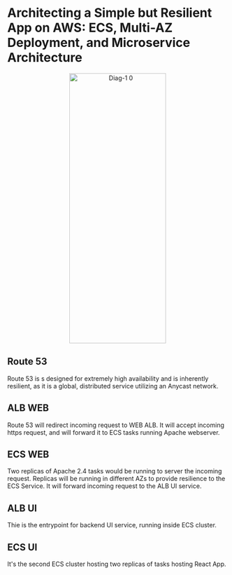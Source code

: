 # Architecting a Simple but Resilient App on AWS: ECS, Multi-AZ Deployment, and Microservice Architecture


<p align="center">
<img width="221" height="616" alt="Diag-1 0" src="https://github.com/user-attachments/assets/de4b44ac-72af-46f0-8637-501b8437917d" />
</p>



## Route 53 

   Route 53 is s designed for extremely high availability and is inherently resilient, as it is a global, distributed service utilizing an Anycast network.
   
## ALB WEB 

   Route 53 will redirect incoming request to WEB ALB. It will accept incoming https request, and will forward it to ECS tasks running Apache webserver.
   
## ECS WEB
   Two replicas of Apache 2.4 tasks would be running to server the incoming request. Replicas will be running in different AZs to provide resilience to the ECS Service. It will forward incoming request to the ALB UI service. 
   
## ALB UI
   Thie is the entrypoint for backend UI service, running inside ECS cluster.
   
## ECS UI
   It's the second ECS cluster hosting two replicas of tasks hosting React App.
